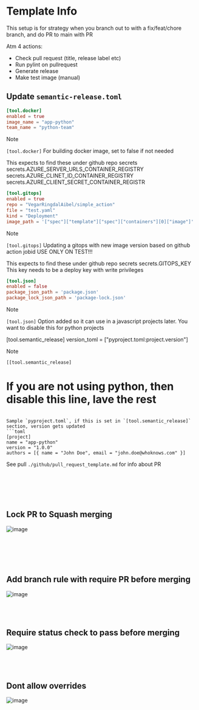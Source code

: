 # Template Info

This setup is for strategy when you branch out to with a fix/feat/chore branch, and do PR to main with PR

Atm 4 actions:
- Check pull request (title, release label etc)
- Run pylint on pullrequest
- Generate release
- Make test image (manual)


## Update `semantic-release.toml`

```toml
[tool.docker]
enabled = true
image_name = "app-python"
team_name = "python-team"
```
> [!NOTE]
> `[tool.docker]`
> For building docker image, set to false if not needed
>
> This expects to find these under github repo secrets
> secrets.AZURE_SERVER_URLS_CONTAINER_REGISTRY 
> secrets.AZURE_CLINET_ID_CONTAINER_REGISTRY
> secrets.AZURE_CLIENT_SECRET_CONTAINER_REGISTR



```toml
[tool.gitops]
enabled = true
repo = "VegarRingdalAibel/simple_action"
file = "test.yaml"
kind = "Deployment"
image_path = '["spec"]["template"]["spec"]["containers"][0]["image"]'
```

> [!NOTE]
> `[tool.gitops]`
> Updating a gitops with new image version based on github action jobid
> USE ONLY ON TEST!!!
>
> This expects to find these under github repo secrets
> secrets.GITOPS_KEY
> This key needs to be a deploy key with write privileges

```toml
[tool.json]
enabled = false
package_json_path = 'package.json'
package_lock_json_path = 'package-lock.json'
```
> [!NOTE]
> `[tool.json]`
> Option added so it can use in a javascript projects later.
> You want to disable this for python projects

[tool.semantic_release]
version_toml = ["pyproject.toml:project.version"]
> [!NOTE]
> `[[tool.semantic_release]`
# If you are not using python, then disable this line, lave the rest
```

Sample `pyproject.toml`, if this is set in `[tool.semantic_release]` section, version gets updated
```toml
[project]
name = "app-python"
version = "1.0.0"
authors = [{ name = "John Doe", email = "john.doe@whoknows.com" }]
```


See pull `./github/pull_request_template.md` for info about PR

<br /><br /><br /><br />

## Lock PR to Squash merging

![image](https://github.com/VegarRingdalAibel/python-action-testing/assets/94840334/2c18d2f4-2e5c-47b9-97f3-43a8daaf41a2)

<br /><br /><br /><br />

## Add branch rule with require PR before merging

![image](https://github.com/VegarRingdalAibel/python-action-testing/assets/94840334/79949df3-6a02-4ead-8beb-8b564cbf32c9)
<br /><br /><br /><br />

## Require status check to pass before merging


![image](https://github.com/VegarRingdalAibel/python-action-testing/assets/94840334/a77f0348-0af4-4f09-adeb-7b7ebf64d8e2)
<br /><br /><br /><br />

## Dont allow overrides

![image](https://github.com/VegarRingdalAibel/python-action-testing/assets/94840334/b4dfc28a-0c89-410d-bac3-8fe52256b13c)
